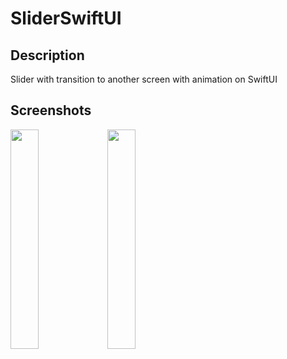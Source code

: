 # SliderSwiftUI

## Description

 Slider with transition to another screen with animation on SwiftUI


 ## Screenshots

 <img src="https://user-images.githubusercontent.com/123460015/235428947-84a1a020-38b9-41da-a77c-8f1f49ac37cb.png" width=30% height=30%>   <img src="https://user-images.githubusercontent.com/123460015/235428953-d9b76364-ab86-49b3-8902-a270c1a3cd74.png" width=30% height=30%>  

